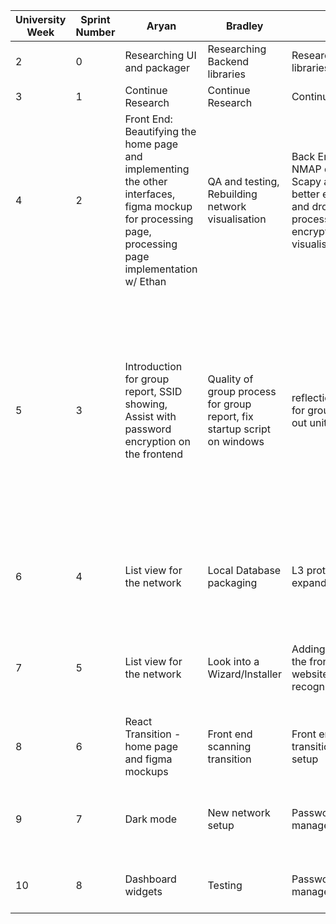 | University Week | Sprint Number | Aryan                                                                      | Bradley                       | Ethan                                                                                               | James                               | Julian                                                      | Leo                                 | Sam                           |   |
|-----------------|---------------|----------------------------------------------------------------------------|-------------------------------|-----------------------------------------------------------------------------------------------------|-------------------------------------|-------------------------------------------------------------|-------------------------------------|-------------------------------|---|
| 2               | 0             | Researching UI and packager                                                | Researching Backend libraries | Researching Backend libraries                                                                       | Researching UI and packager         | Researching UI and packager                                 | Researching Backend libraries       | Researching Backend libraries |   |
| 3               | 1             | Continue Research                                                          | Continue Research             | Continue Research                                                                                   | Continue Research                   | Continue Research                                           | Continue Research                   | Continue Research             |   |
| 4               | 2             | Front End: Beautifying the home page and implementing the other interfaces, figma mockup for processing page, processing page implementation w/ Ethan | QA and testing, Rebuilding network visualisation                | Back End: Converting NMAP dependance to Scapy alternative for better efficiency, Drag and drop, Helping with processing page, encryption visualisation to load | Integrating Front End with Back end, Getting bottom right corner data visualisation | Front End: UI changes (scrolling, zooming, infinite bounds), Improving Cytoscape | Integrating Front End with Back end, Zoom feature, More data from the backend into json async | Back End: API for front end, Continuing backend development   |   |
| 5               | 3             | Introduction for group report, SSID showing, Assist with password encryption on the frontend| Quality of group process for group report, fix startup script on windows| reflections/conclusions for group report, figure out unit testing                                                                                                     | System Specifications for group project, refine User stories                                    | Discipline for group work, continue with cytoscape                                                            | Quality of work for group report, encryption with passwords                                   | System Architecture and design for group report, mac support for DHCP, improve hostname resolution, fix startup resolution, fix startup script, find a solution for more basic OS info, get network SSID                                 |   |
| 6               | 4             |List view for the network|Local Database packaging|L3 protocols and expanding search area|CSS and front end - edit networks, API calls for making the home page|List view for the network|CSS and front end - edit networks, API calls for making the home page|Endpoints to support the front end and database safety, L3 protocols|   |
| 7               | 5             |List view for the network|Look into a Wizard/Installer|Adding extra data to the front end(ports, website status), device recognition|Adding extra data to the front end (ports, website status)|List view for the network, Variable device images|CSS and front end - edit networks, API calls for making the home page|L3 protocols, History and timestamps|   |
| 8               | 6             |React Transition - home page and figma mockups|Front end scanning transition|Front end scanning transition, Local config setup|React Transition|React Transition - List view|React Transition|Front end scanning transition, Postgres server setup|   |
| 9               | 7             |Dark mode|New network setup|Password management|Settings page with new settings components|Dark mode, list sorting and filtering, sign up page|New network setup|Accounts and groups, settings page backend links|   |
| 10              | 8             |Dashboard widgets|Testing|Password management|Dark mode|Dark mode, list sorting and filtering|Timeline fixes, daemon scanning|daemon scanning, dashboard widgets|   |
